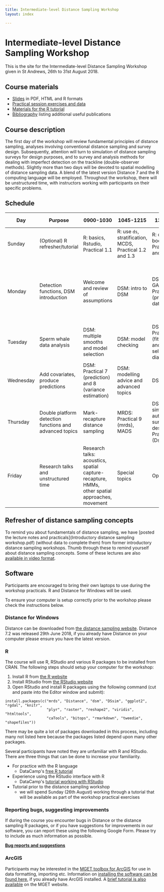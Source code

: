 ```yaml
---
title: Intermediate-level Distance Sampling Workshop
layout: index

---
```


# Intermediate-level Distance Sampling Workshop

This is the site for the Intermediate-level Distance Sampling Workshop given in St Andrews, 26th to 31st August 2018.

## Course materials

- [Slides](slides.html) in PDF, HTML and R formats
- [Practical session exercises and data](practicals.html)
- [Materials for the R tutorial](R_tutorial.html)
- [Bibliography](bibliography.html) listing additional useful publications

## Course description

The first day of the workshop will review fundamental principles of distance sampling, analyses involving conventional distance sampling and survey design. Subsequently, attention will turn to simulation of distance sampling surveys for design purposes, and to survey and analysis methods for dealing with imperfect detection on the trackline (double-observer methods). Slightly more than two days will be devoted to spatial modelling of distance sampling data. A blend of the latest version Distance 7 and the R computing language will be employed. Throughout the workshop, there will be unstructured time, with instructors working with participants on their specific problems.

## Schedule

| Day       | Purpose                                                 | 0900-1030                                                 | 1045-1215                                                          | 1345-1515                                                               | 1530-1700                                                                             |
|-----------|---------------------------------------------------------|-----------------------------------------------------------|--------------------------------------------------------------------|-------------------------------------------------------------------------|---------------------------------------------------------------------------------------|
| Sunday    | (Optional) R refresher/tutorial                         | R: basics, Rstudio, Practical 1.1                         | R: use `ds`, stratification, MCDS, Practical 1.2 and 1.3           | R: detections, bootstrapping, Practical 1.4 and 1.5                     | R: readdst, Practical 1.6                                                             |
| Monday    | Detection functions, DSM introduction                   | Welcome and review of assumptions                         | DSM: intro to DSM                                                  | DSM: intro to GAMs, Practical 4 (processing data)                       | DSM: process data, fit detection function, fit DSM, Practical 5 (fit detection funcs) |
| Tuesday   | Sperm whale data analysis                               | DSM: multiple smooths and model selection                 | DSM: model checking                                                | DSM: Practical 6 (fitting DSMs) and 6 (model selection and diagnostics) | DSM: Prediction and variance estimation                                               |
| Wednesday | Add covariates, produce predictions                     | DSM: Practical 7 (prediction) and 8 (variance estimation) | DSM: modelling advice and advanced topics                          | DSM: wrapup                                                             | Open                                                                                  |
| Thursday  | Double platform detection functions and advanced topics | Mark-recapture distance sampling                          | MRDS: Practical 9 (mrds), MADS                                     | DSsim: simulation, automated survey design, Practical 10 (Dssim)        | Open (selection of special topics)                                                    |
| Friday    | Research talks and unstructured time                    | Research talks: acoustics, spatial capture-recapture, HMMs, other spatial approaches, movement | Special topics                                                     | Open                                                               | Open                                |

## Refresher of distance sampling concepts

To remind you about fundamentals of distance sampling, we have [posted the lecture notes and practicals](Introductory distance sampling workshop.pdf) (without data to complete them) from former introductory distance sampling workshops.  Thumb through these to remind yourself about distance sampling concepts.  Some of these lectures are also [available in video format](http://distancesampling.org/videos.html).

## Software

Participants are encouraged to bring their own laptops to use during the workshop practicals. R and Distance for Windows will be used.

To ensure your computer is setup correctly prior to the workshop please check the instructions below.

### Distance for Windows

Distance can be downloaded from [the distance sampling website](http://distancesampling.org/Distance/). Distance 7.2 was released 29th June 2018, if you already have Distance on your computer please ensure you have the latest version.

### R

The course will use R, RStudio and various R packages to be installed from CRAN. The following steps should setup your computer for the workshop:

1. Install R from [the R website](https://cran.rstudio.com/)
2. Install RStudio from [the RStudio website](http://www.rstudio.com/products/rstudio/download/)
3. Open RStudio and install R packages using the following command (cut and paste into the Editor window and submit):

```{r}
install.packages(c("mrds", "Distance", "dsm", "DSsim", "ggplot2", "rgdal", "knitr",
                   "plyr", "raster", "reshape2", "viridis", "htmltools",
                   "caTools", "bitops", "rmarkdown", "tweedie", "shapefiles"))
```

There may be quite a lot of packages downloaded in this process, including many not listed here because the packages listed depend upon many other packages.

Several participants have noted they are unfamiliar with R and RStudio.  There are three things that can be done to increase your familiarity.

*  For practice with the R language
    - DataCamp's [free R tutorial](https://www.datacamp.com/courses/free-introduction-to-r)
*  Experience using the RStudio interface with R
    - DataCamp's [tutorial working with RStudio](https://www.datacamp.com/courses/working-with-the-rstudio-ide-part-1)
*  Tutorial prior to the distance sampling workshop
    - we will spend Sunday (26th August) working through a tutorial that will be available as part of the workshop practical exercises


### Reporting bugs, suggesting improvements

If during the course you encounter bugs in Distance or the distance sampling R packages, or if you have suggestions for improvements in our software, you can report these using the following Google Form. Please try to include as much information as possible.

**[Bug reports and suggestions](https://docs.google.com/forms/d/14ipIeUiiLegvFWq8nnzkOONdN9j_n4Q4ZeJ1dzWZEfc/)**


### ArcGIS

Participants may be interested in the [MGET toolbox for ArcGIS](http://mgel2011-kvm.env.duke.edu/mget/) for use in data formatting, importing etc. Information on [installing the software can be found here](http://mgel.env.duke.edu/mget/download/), if you already have ArcGIS installed. A [brief tutorial is also available](http://mgel2011-kvm.env.duke.edu/mget/documentation/arcgis-tutorial/) on the MGET website.


